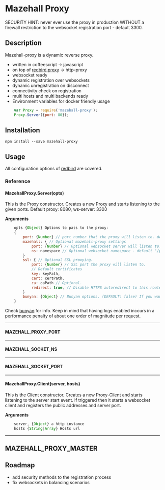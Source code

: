 # Mazehall Proxy

SECURITY HINT: never ever use the proxy in production WITHOUT a firewall restriction to the websocket registration port - default 3300.

## Description

Mazehall-proxy is a dynamic reverse proxy.

* written in coffeescript -> javascript
* on top of [redbird proxy][redbird] -> http-proxy
* websocket ready
* dynamic registration over websockets
* dynamic unregistration on disconnect
* connectivity check on registration
* multi hosts and multi backends ready
* Environment variables for docker friendly usage


```javascript
    var Proxy = require('mazehall-proxy');
    Proxy.Server({port: 80});
```

## Installation

    npm install --save mazehall-proxy
    


## Usage

All configuration options of [redbird][redbird] are covered.

### Reference

#### MazehallProxy.Server(opts)

This is the Proxy constructor. Creates a new Proxy and starts listening to
the given ports. 
Default proxy: 8080, ws-server: 3300

__Arguments__

```javascript
    opts {Object} Options to pass to the proxy:
    {
    	port: {Number} // port number that the proxy will listen to. default 8080
    	mazehall: { // Optional mazehall-proxy settings
    	    port: {Number} // Optional websocket server will listen to. default 3300
    	    ns: namespace // Optional websocket namespace - default "/proxy"
    	}
    	ssl: { // Optional SSL proxying.
    		port: {Number} // SSL port the proxy will listen to.
    		// Default certificates
    		key: keyPath,  
    		cert: certPath,
    		ca: caPath // Optional.
            redirect: true, // Disable HTTPS autoredirect to this route.
    	}
        bunyan: {Object} // Bunyan options. (DEFAULT: false) If you want to enable bunyan, just set this option.
	}
```

Check [bunyan](https://github.com/trentm/node-bunyan) for info.
Keep in mind that having logs enabled incours in a performance penalty of about one order of magnitude per request.
        
---------------------------------------
#### MAZEHALL_PROXY_PORT
---------------------------------------
#### MAZEHALL_SOCKET_NS
---------------------------------------
#### MAZEHALL_SOCKET_PORT
---------------------------------------


#### MazehallProxy.Client(server, hosts)

This is the Client constructor. Creates a new Proxy-Client and starts listening to
the server start event. If triggered then it starts a websocket client and registers 
the public addresses and server port.

__Arguments__

```javascript
    server, {Object} a http instance
    hosts {String|Array} Hosts url
```

---------------------------------------
MAZEHALL_PROXY_MASTER
---------------------------------------


## Roadmap

* add security methods to the registration process
* fix websockets in balancing scenarios

[redbird]: https://github.com/OptimalBits/redbird


